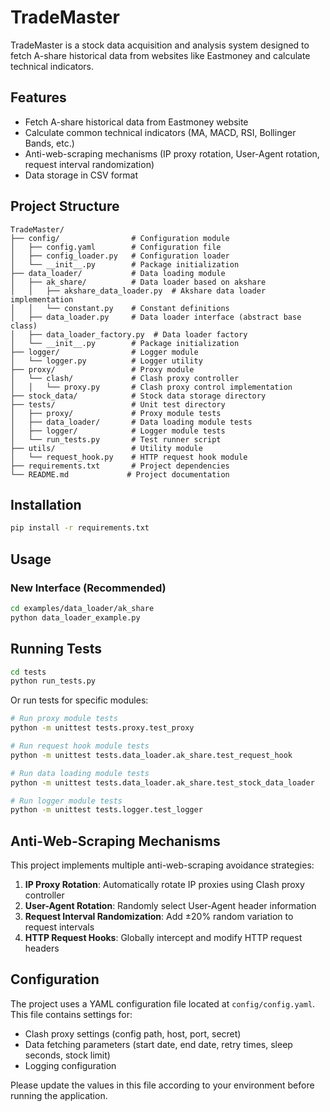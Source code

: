 # TradeMaster

TradeMaster is a stock data acquisition and analysis system designed to fetch A-share historical data from websites like Eastmoney and calculate technical indicators.

## Features

- Fetch A-share historical data from Eastmoney website
- Calculate common technical indicators (MA, MACD, RSI, Bollinger Bands, etc.)
- Anti-web-scraping mechanisms (IP proxy rotation, User-Agent rotation, request interval randomization)
- Data storage in CSV format

## Project Structure

```
TradeMaster/
├── config/                # Configuration module
│   ├── config.yaml        # Configuration file
│   ├── config_loader.py   # Configuration loader
│   └── __init__.py        # Package initialization
├── data_loader/           # Data loading module
│   ├── ak_share/          # Data loader based on akshare
│   │   ├── akshare_data_loader.py  # Akshare data loader implementation
│   │   └── constant.py    # Constant definitions
│   ├── data_loader.py     # Data loader interface (abstract base class)
│   ├── data_loader_factory.py  # Data loader factory
│   └── __init__.py        # Package initialization
├── logger/                # Logger module
│   └── logger.py          # Logger utility
├── proxy/                 # Proxy module
│   └── clash/             # Clash proxy controller
│   │   └── proxy.py       # Clash proxy control implementation
├── stock_data/            # Stock data storage directory
├── tests/                 # Unit test directory
│   ├── proxy/             # Proxy module tests
│   ├── data_loader/       # Data loading module tests
│   ├── logger/            # Logger module tests
│   └── run_tests.py       # Test runner script
├── utils/                 # Utility module
│   └── request_hook.py    # HTTP request hook module
├── requirements.txt       # Project dependencies
└── README.md             # Project documentation
```

## Installation

```bash
pip install -r requirements.txt
```

## Usage

### New Interface (Recommended)

```bash
cd examples/data_loader/ak_share
python data_loader_example.py
```

## Running Tests

```bash
cd tests
python run_tests.py
```

Or run tests for specific modules:

```bash
# Run proxy module tests
python -m unittest tests.proxy.test_proxy

# Run request hook module tests
python -m unittest tests.data_loader.ak_share.test_request_hook

# Run data loading module tests
python -m unittest tests.data_loader.ak_share.test_stock_data_loader

# Run logger module tests
python -m unittest tests.logger.test_logger
```

## Anti-Web-Scraping Mechanisms

This project implements multiple anti-web-scraping avoidance strategies:

1. **IP Proxy Rotation**: Automatically rotate IP proxies using Clash proxy controller
2. **User-Agent Rotation**: Randomly select User-Agent header information
3. **Request Interval Randomization**: Add ±20% random variation to request intervals
4. **HTTP Request Hooks**: Globally intercept and modify HTTP request headers

## Configuration

The project uses a YAML configuration file located at `config/config.yaml`. This file contains settings for:

- Clash proxy settings (config path, host, port, secret)
- Data fetching parameters (start date, end date, retry times, sleep seconds, stock limit)
- Logging configuration

Please update the values in this file according to your environment before running the application.
